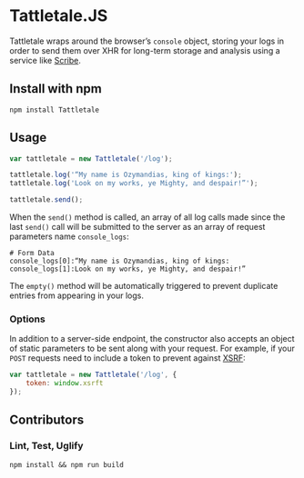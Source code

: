 # Tattletale.JS

Tattletale wraps around the browser’s `console` object, storing your logs in order to send them over XHR for long-term storage and analysis using a service like [Scribe](http://github.com/facebook/scribe).

## Install with npm

```
npm install Tattletale
```

## Usage

```javascript
var tattletale = new Tattletale('/log');

tattletale.log('“My name is Ozymandias, king of kings:');
tattletale.log('Look on my works, ye Mighty, and despair!”');

tattletale.send();
```

When the `send()` method is called, an array of all log calls made since the last `send()` call will be submitted to the server as an array of request parameters name `console_logs`:

```
# Form Data
console_logs[0]:“My name is Ozymandias, king of kings:
console_logs[1]:Look on my works, ye Mighty, and despair!”
```

The `empty()` method will be automatically triggered to prevent duplicate entries from appearing in your logs.

### Options

In addition to a server-side endpoint, the constructor also accepts an object of static parameters to be sent along with your request. For example, if your `POST` requests need to include a token to prevent against [XSRF](http://en.wikipedia.org/wiki/Cross-site_request_forgery):

```javascript
var tattletale = new Tattletale('/log', {
    token: window.xsrft
});
```

## Contributors

### Lint, Test, Uglify

```
npm install && npm run build
```

